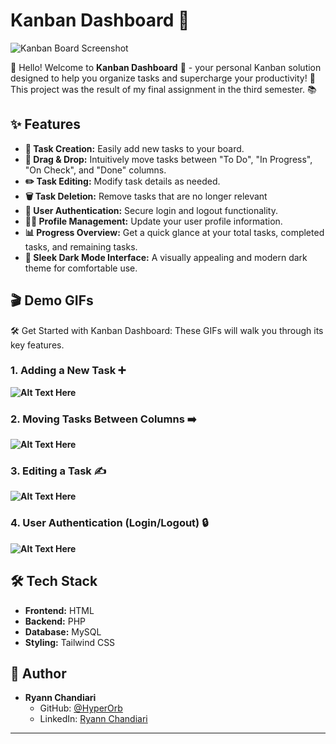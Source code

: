 #  Kanban Dashboard 🚀

![Kanban Board Screenshot](https://i.imgur.com/zM6fD0s.png)

👋 Hello! Welcome to **Kanban Dashboard** 🎯 - your personal Kanban solution designed to help you organize tasks and supercharge your productivity! 💪 This project was the result of my final assignment in the third semester. 📚

## ✨ Features

* **📝 Task Creation:** Easily add new tasks to your board.
* **🔄 Drag & Drop:** Intuitively move tasks between "To Do", "In Progress", "On Check", and "Done" columns.
* **✏️ Task Editing:** Modify task details as needed.
* **🗑️ Task Deletion:** Remove tasks that are no longer relevant
* **👤 User Authentication:** Secure login and logout functionality.
* **🙋‍♂️ Profile Management:** Update your user profile information.
* **📊 Progress Overview:** Get a quick glance at your total tasks, completed tasks, and remaining tasks.
* **🌙 Sleek Dark Mode Interface:** A visually appealing and modern dark theme for comfortable use.

## 🎬 Demo GIFs

🛠️ Get Started with Kanban Dashboard: These GIFs will walk you through its key features.

### 1. Adding a New Task ➕

**![Alt Text Here](https://i.imgur.com/2gF9oSy.gif)**


### 2. Moving Tasks Between Columns ➡️

**![Alt Text Here](https://i.imgur.com/N70i3Zu.gif)**


### 3. Editing a Task ✍️

**![Alt Text Here](https://i.imgur.com/1z81b90.gif)**


### 4. User Authentication (Login/Logout) 🔒

**![Alt Text Here](https://i.imgur.com/SWeFBvR.gif)**


## 🛠️ Tech Stack

* **Frontend:** HTML  
* **Backend:** PHP  
* **Database:** MySQL  
* **Styling:** Tailwind CSS


## 👤 Author

* **Ryann Chandiari**
    * GitHub: [@HyperOrb](https://github.com/HyperOrb)
    * LinkedIn: [Ryann Chandiari](https://www.linkedin.com/in/rynnchan/)


---

